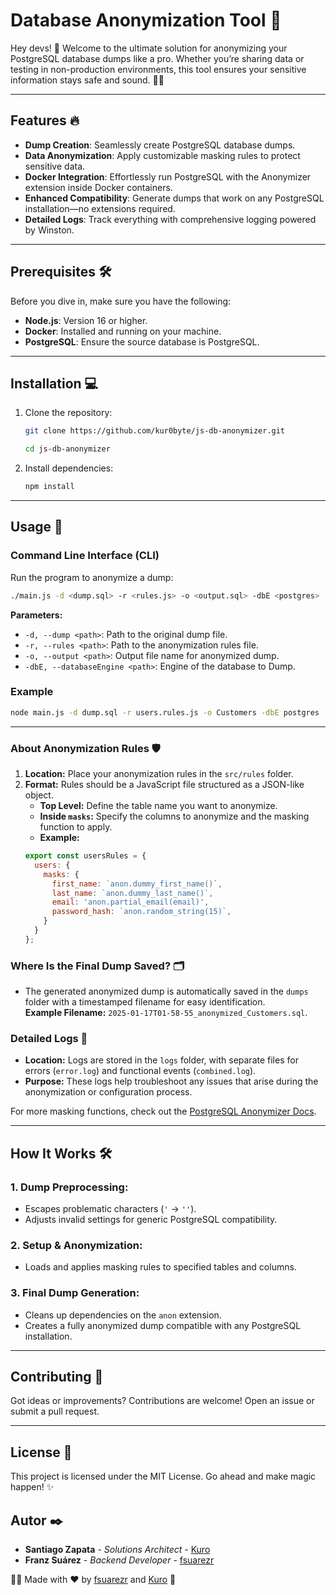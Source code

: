 # Database Anonymization Tool 🚀

Hey devs! 👋 Welcome to the ultimate solution for anonymizing your PostgreSQL database dumps like a pro. Whether you’re sharing data or testing in non-production environments, this tool ensures your sensitive information stays safe and sound. 💾✨

---

## Features 🔥

- **Dump Creation**: Seamlessly create PostgreSQL database dumps.
- **Data Anonymization**: Apply customizable masking rules to protect sensitive data.
- **Docker Integration**: Effortlessly run PostgreSQL with the Anonymizer extension inside Docker containers.
- **Enhanced Compatibility**: Generate dumps that work on any PostgreSQL installation—no extensions required.
- **Detailed Logs**: Track everything with comprehensive logging powered by Winston.

---

## Prerequisites 🛠️

Before you dive in, make sure you have the following:

- **Node.js**: Version 16 or higher.
- **Docker**: Installed and running on your machine.
- **PostgreSQL**: Ensure the source database is PostgreSQL.

---

## Installation 💻

1. Clone the repository:
   ```sh
   git clone https://github.com/kur0byte/js-db-anonymizer.git
   
   cd js-db-anonymizer
   ```

2. Install dependencies:
   ```sh
   npm install
   ```

---

## Usage 🎯

### Command Line Interface (CLI)

Run the program to anonymize a dump:

```sh
./main.js -d <dump.sql> -r <rules.js> -o <output.sql> -dbE <postgres>
```

**Parameters:**
- `-d, --dump <path>`: Path to the original dump file.
- `-r, --rules <path>`: Path to the anonymization rules file.
- `-o, --output <path>`: Output file name for anonymized dump.
- `-dbE, --databaseEngine <path>`: Engine of the database to Dump.

### Example

```sh
node main.js -d dump.sql -r users.rules.js -o Customers -dbE postgres
```

---

### **About Anonymization Rules** 🛡️

1. **Location:** Place your anonymization rules in the `src/rules` folder.
2. **Format:** Rules should be a JavaScript file structured as a JSON-like object.
   - **Top Level:** Define the table name you want to anonymize.
   - **Inside `masks`:** Specify the columns to anonymize and the masking function to apply.
   - **Example:**
   ```javascript
   export const usersRules = {
     users: {
       masks: {
         first_name: `anon.dummy_first_name()`,
         last_name: `anon.dummy_last_name()`,
         email: 'anon.partial_email(email)',
         password_hash: `anon.random_string(15)`,
       }
     }
   };
   ```

### **Where Is the Final Dump Saved?** 🗂️

- The generated anonymized dump is automatically saved in the `dumps` folder with a timestamped filename for easy identification.  
  **Example Filename:** `2025-01-17T01-58-55_anonymized_Customers.sql`.

### **Detailed Logs** 📝

- **Location:** Logs are stored in the `logs` folder, with separate files for errors (`error.log`) and functional events (`combined.log`).
- **Purpose:** These logs help troubleshoot any issues that arise during the anonymization or configuration process.

For more masking functions, check out the [PostgreSQL Anonymizer Docs](https://postgresql-anonymizer.readthedocs.io/en/stable/masking_functions/).

---

## How It Works 🛠️

### 1. **Dump Preprocessing**:
   - Escapes problematic characters (`'` → `''`).
   - Adjusts invalid settings for generic PostgreSQL compatibility.

### 2. **Setup & Anonymization**:
   - Loads and applies masking rules to specified tables and columns.

### 3. **Final Dump Generation**:
   - Cleans up dependencies on the `anon` extension.
   - Creates a fully anonymized dump compatible with any PostgreSQL installation.

---

## Contributing 🤝

Got ideas or improvements? Contributions are welcome! Open an issue or submit a pull request.

---

## License 📜

This project is licensed under the MIT License. Go ahead and make magic happen! ✨

## Autor ✒️

* **Santiago Zapata** - *Solutions Architect* - [Kuro](https://github.com/kur0byte)
* **Franz Suárez** - *Backend Developer* - [fsuarezr](https://github.com/fsuarezr)

🧑‍💻 Made with ❤️ by [fsuarezr](https://github.com/fsuarezr) and [Kuro](https://github.com/kur0byte) 🤘 